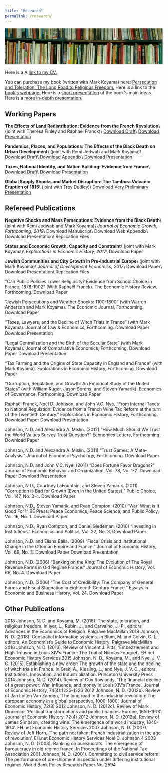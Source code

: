 ```yaml
---
title: "Research"
permalink: /research/
---
```


![books](/assets/images/books.jpg)

Here is a A [link to my CV.](https://github.com/noeldjohnson/Current_CV/raw/master/Johnson%20CV_Current.pdf)

You can purchase my book (written with Mark Koyama) here: [Persecution and Toleration: The Long Road to Religious Freedom.](https://www.amazon.com/gp/product/1108441165/ref=dbs_a_def_rwt_bibl_vppi_i0) Here is a link to the [book's webpage.](https://persecutionandtoleration.com/) Here is a [short presentation](https://www.dropbox.com/s/eguyx1z3x9ykd0i/PPE.pdf?dl=0) of the book's main ideas. Here is a [more in-depth presentation.](https://www.dropbox.com/s/br6433n8pb3imly/Paris%20Lectures.pdf?dl=0)

## Working Papers

**The Effects of Land Redistribution: Evidence from the French Revolution**\\
(joint with Theresa Finley and Raphaël Franck)\\
[Download Draft](https://www.dropbox.com/s/hfo62xyn55b4bu3/Draft34_JLE_Rev.pdf?dl=0)\\
[Download Presentation](https://www.dropbox.com/s/cdlg28b0dbixlb8/Paris1%20Confiscations%20Presentation.pdf?dl=0)

**Pandemics, Places, and Populations:  The Effects of the Black Death on Urban Development**\\
(joint with Remi Jedwab and Mark Koyama)\\
[Download Draft](https://www.dropbox.com/s/ja0zbsiu0f9eyt4/JJK_Draft_02092019.pdf?dl=0)\\
[Download Appendix](https://www.dropbox.com/s/w6b2w4pmsi5odda/JJK_WebAppx_02092019.pdf?dl=0)\\
[Download Presentation](https://www.dropbox.com/s/wf5yrsagpzq2ghs/BD_Bocconi.pdf?dl=0)

**Taxes, National Identity, and Nation Building:  Evidence from France**\\
[Download Draft](https://www.dropbox.com/s/vtdek1ym584dww7/CTR_AbuDhabi_March_2019.pdf?dl=0)\\
[Download Presentation](https://www.dropbox.com/s/vkd3wlwoirgiv5i/CTR_Presentation_NYUAbuDhabi.pdf?dl=0)

**Global Supply Shocks and Market Disruption: The Tambora Volcanic Eruption of 1815**\\ (joint with Trey Dudley)\\
[Download Very Preliminary Presentation](https://www.dropbox.com/s/z7hoaun4mud5zs3/Tambora%20Class%20Presentation.pdf?dl=0)

## Refereed Publications

**Negative Shocks and Mass Persecutions: Evidence from the Black Death**\\
(joint with Remi Jedwab and Mark Koyama)\\
*Journal of Economic Growth, Forthcoming, 2019*\\
Download Manuscript\\
Download Web Appendix\\
Download Presentation\\
Replication Files

**States and Economic Growth: Capacity and Constraint**\\
(joint with Mark Koyama)\\
*Explorations in Economic History, 2017*\\
Download Paper

**Jewish Communities and City Growth in Pre-industrial Europe**\\
(joint with Mark Koyama)\\
*Journal of Development Economics, 2017*\\
Download Paper\\
Download Presentation\\
Replication Files

“Can Public Policies Lower Religiosity? Evidence from School Choice in France, 1878-1902” (With Raphaël Franck).  The Economic History Review, Forthcoming.
Download Paper

“Jewish Persecutions and Weather Shocks:  1100-1800” (with Warren Anderson and Mark Koyama).  The Economic Journal, Forthcoming.
Download Paper

“Taxes, Lawyers, and the Decline of Witch Trials in France” (with Mark Koyama).  Journal of Law & Economics, Forthcoming.
Download Paper
Download Presentation

“Legal Centralization and the Birth of the Secular State” (with Mark Koyama).  Journal of Comparative Economics, Forthcoming.
Download Paper
Download Presentation

“Tax Farming and the Origins of State Capacity in England and France” (with Mark Koyama).  Explorations in Economic History, Forthcoming.
Download Paper

“Corruption, Regulation, and Growth:  An Empirical  Study of the United States” (with William Ruger, Jason Sorens, and Steven Yamarik).  Economics of Governance, Forthcoming.
Download Paper

Raphaël Franck, Noel D. Johnson, and John V.C. Nye. “From Internal Taxes to National Regulation:  Evidence from a French Wine Tax Reform at the turn of the Twentieth Century.”  Explorations in Economic History, Forthcoming.
Download Paper
Download Presentation

Johnson, N.D. and Alexandra A. Mislin.  (2012) “How Much Should We Trust the World Values Survey Trust Question?” Economics Letters, Forthcoming.  
Download Paper

Johnson, N.D. and Alexandra A. Mislin. (2011) “Trust Games: A Meta-Analysis.” Journal of Economic Psychology, Forthcoming.
Download Paper

Johnson, N.D. and John V.C. Nye. (2011) “Does Fortune Favor Dragons?” Journal of Economic Behavior and Organization, Vol. 78, No. 1-2.
Download Paper
Download Presentation

Johnson, N.D., Courtney LaFountain, and Steven Yamarik. (2011) “Corruption is Bad for Growth (Even in the United States).” Public Choice, Vol. 147, No. 3-4.
Download Paper

Johnson, N.D., Steven Yamarik, and Ryan Compton. (2010) “War! What is It Good For?” BE Press: Peace Economics, Peace Science, and Public Policy, Vol. 16, No. 1.
Download Paper

Johnson, N.D., Ryan Compton, and Daniel Giedeman. (2010) “Investing in Institutions.” Economics and Politics, Vol. 22, No. 3.
Download Paper

Johnson, N.D. and Eliana Balla. (2009) “Fiscal Crisis and Institutional Change in the Ottoman Empire and France.” Journal of Economic History, Vol. 69, No. 3.
Download Paper
Download Presentation

Johnson, N.D. (2006) “Banking on the King: The Evolution of The Royal Revenue Farms in Old Regime France.” Journal of Economic History, Vol. 66, No. 4.
Download Paper

Johnson, N.D. (2006) “The Cost of Credibility: The Company of General Farms and Fiscal Stagnation in Eighteenth Century France.” Essays in Economic and Business History, Vol. 24.
Download Paper

## Other Publications

2018 Johnson, N. D. and Koyama, M. (2018). The state, toleration, and religious freedom.
In Iyer, L., Rubin, J., and Carvalho, J.-P., editors, Advances in the Economics of
Religion. Palgrave MacMillan
2018 Johnson, N. D. (2018). Geospatial information systems. In Blum, M. and Colvin,
C. L., editors, An Economist’s Guide to Economic History. Palgrave MacMillan
2016 Johnson, N. D. (2016). Review of Vincent J. Pitts, ‘Embezzlement and High Treason
in Louis XIV’s France: The Trial of Nicolas Fouquet’. EH.net Economic History
Services
2015 Johnson, N. D., Koyama, M., and Nye, J. V. C. (2015). Establishing a new order: The
growth of the state and the decline of witch trials in France. In Greif, A., Kiesling, L.,
and Nye, J. V. C., editors, Institutions, Innovation, and Industrialization. Princeton
University Press
2014 Johnson, N. D. (2014). Review of Guy Rowlands, ‘The financial decline of a great
power: War, influence, and money in Louis XIV’s France’. Journal of Economic
History, 74(4):1225–1226
2012 Johnson, N. D. (2012b). Review of Jan Luiten Van Zanden, ‘The long road to the
industrial revolution: The european economy in a global perspective, 1000-1800’.
Journal of Economic History, 72(3)
2012 Johnson, N. D. (2012c). Review of Mark Dincecco, ‘Political transformations and
public finances: Europe, 1650-1913’. Journal of Economic History, 72(4)
2012 Johnson, N. D. (2012a). Review of James Simpson, ‘creating wine: The emergence
of a world industry, 1840-1914’. EH.net Economic History Services
2007 Johnson, N. D. (2007). Review of Jeff Horn, ‘The path not taken: French industrialization in the age of revolution’. EH.net Economic History Services
Noel D. Johnson 4
2003 Johnson, N. D. (2003). Banking on bureaucrats: The emergence of bureaucracy in
old regime france. In Proceedings of the National Tax Association
2001 Johnson, N. D. (2001). Committing to civil service reform: The performance of
pre-shipment inspection under differing institutional regimes. World Bank Policy
Research Paper No. 2594
